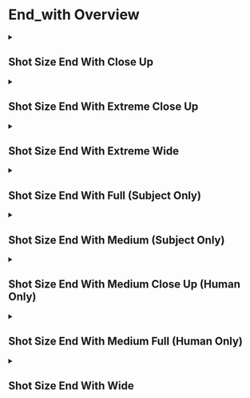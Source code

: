 # End_with Overview

<details>
<summary><h2>Shot Size End With Close Up</h2></summary>


<h3>🔵 Label Name:</h3>
<code>shot_size_end_with_close_up</code>


<h3>📖 Definition:</h3>
Does the video end with a close-up shot that highlights a distinct part of the subject while maintaining context?

<details>
<summary><h4> Question (Definition)</h4></summary>

</details>

<details>
<summary><h4> Alternative Question</h4></summary>

- Does the video close with a close-up shot focusing on a subject’s prominent feature?

- Is the last shot a close-up shot where the subject fills most of the frame?

- Does the video finish with a close-up shot capturing a key detail of the subject?

- Is the closing shot a close-up where a subject’s face, hands, or another defining feature is visible?

- Does the final shot show a close-up view with minimal surrounding context?

- Is the last shot a close-up that highlights intricate features?

- Does the video end with a shot where the subject takes up nearly the entire frame?

- Is the last frame a close-up that isolates a fine detail of the subject?

- Does the video conclude with a close-up framing a small portion of a subject?

- Is the final shot a tight and detailed view of an object or subject’s feature?

</details>

<details>
<summary><h4> Prompt (Definition)</h4></summary>

- A video that ends with a close-up shot, highlighting a distinct part of the subject while maintaining context.

</details>

<details>
<summary><h4> Alternative Prompt</h4></summary>

- The video ends with a close-up shot where the subject's defining features fill most of the frame.

- The video closes with a close-up shot emphasizing a specific detail of the subject.

- The last shot of the video is a close-up, providing a tight yet identifiable framing.

- The closing shot includes a close-up view of a subject’s face, hands, or a recognizable object.

- The final shot of the video is a close-up, ensuring key details are in focus.

- A shot that captures a subject closely while maintaining enough surrounding information.

- A video where the subject occupies 50%-100% of the frame while keeping identifiable context.

- A shot where the subject’s defining features remain prominent within the frame.

- A video ending with a close-up shot that enhances the subject’s presence on screen.

- A cinematic close-up shot that ensures the focus remains on the subject's key details.

</details>

<h4>🟢 Positive:</h4>
<code>self.cam_setup.shot_size_info['end'] == 'close_up'</code>

<h4>🔴 Negative:</h4>
<code>self.cam_setup.shot_size_info['end'] not in ['close_up', 'unknown']</code>

</details>

<details>
<summary><h2>Shot Size End With Extreme Close Up</h2></summary>


<h3>🔵 Label Name:</h3>
<code>shot_size_end_with_extreme_close_up</code>


<h3>📖 Definition:</h3>
Does the video end with an extreme close-up shot that isolates a very small detail of the subject or scene?

<details>
<summary><h4> Question (Definition)</h4></summary>

</details>

<details>
<summary><h4> Alternative Question</h4></summary>

- Does the video close with an extreme close-up shot focusing on a tiny detail?

- Is the last shot an extreme close-up shot capturing an isolated part of the subject?

- Does the video finish with an extreme close-up emphasizing texture or fine details?

- Is the closing shot an extreme close-up where only a small portion of the subject is visible?

- Does the final shot show an extreme close-up view with minimal surrounding context?

- Is the last shot an extreme close-up that highlights intricate features?

- Does the video end with a shot where the subject takes up nearly the entire frame?

- Is the last frame an extreme close-up that isolates a fine detail of the subject?

- Does the video close with an extreme close-up framing a small portion of a subject?

- Is the final shot a tight and detailed view of an object or subject’s feature?

</details>

<details>
<summary><h4> Prompt (Definition)</h4></summary>

- A video that ends with an extreme close-up shot, isolating a very small detail of the subject or scene.

</details>

<details>
<summary><h4> Alternative Prompt</h4></summary>

- The video ends with an extreme close-up shot capturing a tiny feature of the subject.

- The video closes with an extreme close-up shot emphasizing small details.

- The last shot of the video is an extreme close-up focusing on intricate textures.

- The closing shot is an extreme close-up, making the subject’s details highly prominent.

- The final shot of the video is an extreme close-up with minimal surrounding context.

- A shot that frames only a tiny part of the subject, emphasizing detail over broader context.

- A video where the subject takes up nearly 100% of the frame, isolating a fine feature.

- A shot where a minuscule portion of the subject is visible, creating an extreme close-up view.

- A video ending with a narrow field of view focusing intensely on a small subject detail.

- A cinematic extreme close-up shot that enhances the subject’s fine textures or intricate elements.

</details>

<h4>🟢 Positive:</h4>
<code>self.cam_setup.shot_size_info['end'] == 'extreme_close_up'</code>

<h4>🔴 Negative:</h4>
<code>self.cam_setup.shot_size_info['end'] not in ['extreme_close_up', 'unknown']</code>

</details>

<details>
<summary><h2>Shot Size End With Extreme Wide</h2></summary>


<h3>🔵 Label Name:</h3>
<code>shot_size_end_with_extreme_wide</code>


<h3>📖 Definition:</h3>
Does the video end with a wide shot?

<details>
<summary><h4> Question (Definition)</h4></summary>

</details>

<details>
<summary><h4> Alternative Question</h4></summary>

- Does the video close with a extreme wide shot?

- Is the last shot of the video a extreme wide shot?

- Does the video end with a extreme wide shot?

- Is the closing shot of the video a extreme wide shot?

- Does the video finish with a extreme wide shot?

</details>

<details>
<summary><h4> Prompt (Definition)</h4></summary>

- A video that ends with a extreme wide shot.

</details>

<details>
<summary><h4> Alternative Prompt</h4></summary>

- The video ends with a extreme wide shot.

- The video closes with a extreme wide shot.

- The last shot of the video is a extreme wide shot.

- The closing shot is a extreme wide shot.

- The closing shot of the video is a extreme wide shot.

</details>

<h4>🟢 Positive:</h4>
<code>self.cam_setup.shot_size_info['end'] == 'extreme_wide'</code>

<h4>🔴 Negative:</h4>
<code>self.cam_setup.shot_size_info['end'] not in ['extreme_wide', 'unknown']</code>

</details>

<details>
<summary><h2>Shot Size End With Full (Subject Only)</h2></summary>


<h3>🔵 Label Name:</h3>
<code>shot_size_end_with_full</code>


<h3>📖 Definition:</h3>
Does the video end with a full shot that frames the entire body of the subject?

<details>
<summary><h4> Question (Definition)</h4></summary>

</details>

<details>
<summary><h4> Alternative Question</h4></summary>

- Does the video close with a full shot where the subject is clearly framed?

- Is the last shot a full shot capturing the entire body of the subject?

- Does the video finish with a full shot focusing primarily on the subject?

- Is the closing shot a full shot where the subject is the main focus?

- Does the final shot provide a full-body view of the subject?

- Is the last shot a full shot with the subject occupying most of the frame?

- Does the video end with a shot where the subject takes up more than 50% of the frame?

- Is the final frame composed to fully capture the subject while maintaining a clear focus?

- Does the video conclude with a shot that ensures the entire subject is visible?

- Is the last shot taken at a distance that fully includes the subject in the frame?

</details>

<details>
<summary><h4> Prompt (Definition)</h4></summary>

- A video that ends with a full shot, framing the entire subject while maintaining focus on it.

</details>

<details>
<summary><h4> Alternative Prompt</h4></summary>

- The video ends with a full shot where the subject is fully visible.

- The video closes with a full shot, focusing on the entire body of the subject.

- The last shot of the video is a full-body view of the subject.

- The closing shot includes the subject’s entire form with minimal background emphasis.

- The final shot of the video is a full shot, ensuring the whole subject is captured.

- A shot that fully frames the subject while keeping the focus primarily on them.

- A video where the subject takes up most of the frame, emphasizing their full form.

- A shot where the entire subject is visible, but some minor parts (e.g., foot, tail) may be cropped.

- A video ending with a full-body shot that prioritizes the subject over the background.

- A cinematic full shot that ensures the subject is the focal point of the composition.

</details>

<h4>🟢 Positive:</h4>
<code>self.cam_setup.shot_size_info['end'] == 'full'</code>

<h4>🔴 Negative:</h4>
<code>self.cam_setup.shot_size_info['end'] not in ['full', 'unknown']</code>

</details>

<details>
<summary><h2>Shot Size End With Medium (Subject Only)</h2></summary>


<h3>🔵 Label Name:</h3>
<code>shot_size_end_with_medium</code>


<h3>📖 Definition:</h3>
Does the video end with a medium shot that frames about half of the subject?

<details>
<summary><h4> Question (Definition)</h4></summary>

</details>

<details>
<summary><h4> Alternative Question</h4></summary>

- Does the video close with a medium shot framing the subject from the waist or mid-torso up?

- Is the last shot a medium shot where about half of the subject is visible?

- Does the video finish with a medium shot that provides a balanced view of the subject?

- Is the closing shot a medium shot where the subject occupies around 50% of the frame?

- Does the final shot focus on the subject without being a close-up or full-body shot?

- Is the last shot a medium shot where the framing emphasizes the upper half of the subject?

- Does the video end with a shot where the subject's face and torso are visible?

- Is the final frame a medium shot that keeps the subject in clear view?

- Does the video conclude with a shot that includes the upper half of the subject while maintaining some background context?

- Is the last shot taken at a medium distance, showing about half of the subject?

</details>

<details>
<summary><h4> Prompt (Definition)</h4></summary>

- A video that ends with a medium shot, framing about half of the subject.

</details>

<details>
<summary><h4> Alternative Prompt</h4></summary>

- The video ends with a medium shot where the subject is visible from the waist or mid-torso up.

- The video closes with a medium shot capturing about half of the subject’s body.

- The last shot of the video is a medium shot, offering a balanced view of the subject.

- The closing shot includes the subject’s upper half while maintaining some scene context.

- The final shot of the video is a medium shot, ensuring the subject is well-framed.

- A shot that frames the subject from the mid-torso up, avoiding close-ups or full-body shots.

- A video where the subject occupies about 50% of the frame while still allowing background details.

- A shot where the subject's face and upper body are clearly visible.

- A video ending with a medium shot that provides a natural composition of the subject.

- A cinematic medium shot that ensures a balanced framing between the subject and background.

</details>

<h4>🟢 Positive:</h4>
<code>self.cam_setup.shot_size_info['end'] == 'medium'</code>

<h4>🔴 Negative:</h4>
<code>self.cam_setup.shot_size_info['end'] not in ['medium', 'unknown']</code>

</details>

<details>
<summary><h2>Shot Size End With Medium Close Up (Human Only)</h2></summary>


<h3>🔵 Label Name:</h3>
<code>shot_size_end_with_medium_close_up</code>


<h3>📖 Definition:</h3>
Does the video end with a medium close-up shot that frames the human subject from the chest upward?

<details>
<summary><h4> Question (Definition)</h4></summary>

</details>

<details>
<summary><h4> Alternative Question</h4></summary>

- Does the video close with a medium close-up shot featuring a human subject?

- Is the last shot a medium close-up shot where the subject’s face and upper body are visible?

- Does the video finish with a medium close-up shot capturing the subject’s head and shoulders?

- Is the closing shot a medium close-up shot where the subject’s upper arms are partially visible?

- Does the final shot frame the subject closely while still including some upper body?

- Is the last shot a medium close-up that avoids cutting off the head or shoulders?

- Does the video end with a shot that primarily emphasizes the subject’s facial expressions?

- Is the final frame a medium close-up shot that balances facial detail and upper body framing?

- Does the video conclude with a shot that keeps the subject’s face centered while maintaining upper body visibility?

- Is the last shot a tight but not extreme close-up of the subject’s head and chest?

</details>

<details>
<summary><h4> Prompt (Definition)</h4></summary>

- A video that ends with a medium close-up shot, framing the human subject from the chest upward.

</details>

<details>
<summary><h4> Alternative Prompt</h4></summary>

- The video ends with a medium close-up shot where the subject’s head, shoulders, and upper body are visible.

- The video closes with a medium close-up shot that keeps the subject’s face and some upper body in frame.

- The last shot of the video is a medium close-up that includes the head, shoulders, and part of the arms.

- The closing shot is a medium close-up shot, ensuring the subject’s facial details are clearly visible.

- The final shot of the video is a medium close-up, balancing facial detail with upper body framing.

- A shot that focuses on the subject’s head and shoulders while maintaining a natural composition.

- A video where the subject is framed from the chest upward, avoiding excessive cropping.

- A shot where the subject’s face remains the focal point while still showing some body context.

- A video ending with a medium close-up shot that highlights the subject’s expressions.

- A cinematic medium close-up shot that ensures a clear balance between face and upper body.

</details>

<h4>🟢 Positive:</h4>
<code>self.cam_setup.shot_size_info['end'] == 'medium_close_up'</code>

<h4>🔴 Negative:</h4>
<code>self.cam_setup.shot_size_info['end'] not in ['medium_close_up', 'unknown']</code>

</details>

<details>
<summary><h2>Shot Size End With Medium Full (Human Only)</h2></summary>


<h3>🔵 Label Name:</h3>
<code>shot_size_end_with_medium_full</code>


<h3>📖 Definition:</h3>
Does the video end with a medium full shot that frames the human subject from the mid-thigh or knee upward?

<details>
<summary><h4> Question (Definition)</h4></summary>

</details>

<details>
<summary><h4> Alternative Question</h4></summary>

- Does the video close with a medium full shot where the subject is framed from the thighs up?

- Is the last shot a medium full shot capturing most of the subject’s body?

- Does the video finish with a medium full shot where the subject’s lower legs are cropped?

- Is the closing shot a medium full shot where the subject is visible from the knees up?

- Does the final shot frame the subject’s body from mid-thigh to head?

- Is the last shot a medium full shot where the subject remains clearly framed?

- Does the video end with a medium full shot that provides a balance between full-body and close-up?

- Is the final frame composed to show the subject’s upper body while maintaining background context?

- Does the video conclude with a medium full shot emphasizing the subject over the environment?

- Is the last shot a medium full shot with a slightly cropped lower half?

</details>

<details>
<summary><h4> Prompt (Definition)</h4></summary>

- A video that ends with a medium full shot, framing the human subject from mid-thigh or knee upward.

</details>

<details>
<summary><h4> Alternative Prompt</h4></summary>

- The video ends with a medium full shot where the subject is visible from mid-thigh up.

- The video closes with a medium full shot capturing most of the subject’s body.

- The last shot of the video is a medium full shot, keeping the subject’s upper body in focus.

- The closing shot frames the subject’s body from mid-thigh while maintaining background context.

- The final shot of the video is a medium full shot ensuring the subject is well-framed.

- A shot that captures the subject’s body while avoiding a full-body composition.

- A video where the subject takes up most of the frame while keeping the scene visible.

- A shot where the subject is framed from the knees up, balancing focus and context.

- A video ending with a medium full shot that provides a natural subject framing.

- A cinematic medium full shot that ensures the subject remains the focal point.

</details>

<h4>🟢 Positive:</h4>
<code>self.cam_setup.shot_size_info['end'] == 'medium_full'</code>

<h4>🔴 Negative:</h4>
<code>self.cam_setup.shot_size_info['end'] not in ['medium_full', 'unknown']</code>

</details>

<details>
<summary><h2>Shot Size End With Wide</h2></summary>


<h3>🔵 Label Name:</h3>
<code>shot_size_end_with_wide</code>


<h3>📖 Definition:</h3>
Does the video end with a wide shot of scenery, or a wide shot that frames the subject while keeping enough background context?

<details>
<summary><h4> Question (Definition)</h4></summary>

</details>

<details>
<summary><h4> Alternative Question</h4></summary>

- Does the video close with a wide shot that balances the subject and surroundings?

- Is the last shot a wide shot where the subject is clearly visible but not dominant?

- Does the video finish with a wide shot that includes both the subject and its environment?

- Is the closing shot a wide shot where the surroundings remain a key part of the composition?

- Does the last shot frame the subject fully while still showing background details?

- Is the final shot a wide view where no single element dominates?

- Does the video end with a shot where the subject occupies around 15-50% of the frame?

- Is the final frame composed to show the subject in relation to its environment?

- Does the video conclude with a shot that is not too far (extreme wide) but still provides context?

- Is the last shot a wide-angle view offering more detail than an extreme wide shot?

</details>

<details>
<summary><h4> Prompt (Definition)</h4></summary>

- The video ends with either a wide shot of scenery or a wide shot that frames the subject while keeping enough background context.

</details>

<details>
<summary><h4> Alternative Prompt</h4></summary>

- The video ends with a wide shot where the subject is fully visible.

- The video closes with a wide shot, balancing subject and environment.

- The last shot of the video is a wide view that emphasizes both subject and surroundings.

- The closing shot includes the entire subject but maintains scene context.

- The final shot of the video is a wide shot, offering more detail than an extreme wide shot.

- A shot that frames the subject while keeping the background visible.

- A video where the subject occupies 15-50% of the frame while the setting remains clear.

- A shot where the entire subject is visible, but surroundings are also important.

- A video ending with a balanced wide shot where no single element dominates.

- A cinematic wide shot that includes both the subject and contextual environment.

</details>

<h4>🟢 Positive:</h4>
<code>self.cam_setup.shot_size_info['end'] == 'wide'</code>

<h4>🔴 Negative:</h4>
<code>self.cam_setup.shot_size_info['end'] not in ['wide', 'unknown']</code>

</details>
